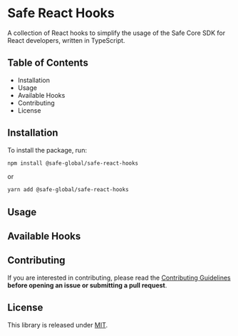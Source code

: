 # Safe React Hooks

A collection of React hooks to simplify the usage of the Safe Core SDK for React developers, written in TypeScript.

## Table of Contents

- Installation
- Usage
- Available Hooks
- Contributing
- License

## Installation

To install the package, run:

```bash
npm install @safe-global/safe-react-hooks
```

or

```bash
yarn add @safe-global/safe-react-hooks
```

## Usage

## Available Hooks

## Contributing

If you are interested in contributing, please read the [Contributing Guidelines](https://github.com/safe-global/safe-react-hooks/tree/main/CONTRIBUTING.md) **before opening an issue or submitting a pull request**.

## License

This library is released under [MIT](https://github.com/safe-global/safe-react-hooks/tree/main/LICENSE.md).
